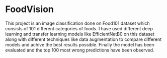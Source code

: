# FoodVision
This project is an image classification done on Food101 dataset which consists of 101 different categories of foods.
I have used different deep learning and transfer learning models like EfficientNetB0 on this dataset along with different techniques like data augmentation to compare different models and achive the best results possible.
Finally the model has been evaluated and the top 100 most wrong predictions have been observed.
